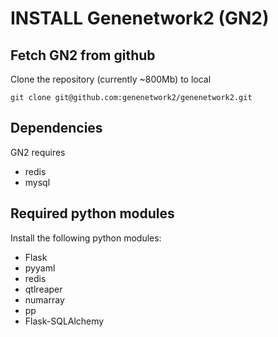 # INSTALL Genenetwork2 (GN2)

## Fetch GN2 from github

Clone the repository (currently ~800Mb) to local

    git clone git@github.com:genenetwork2/genenetwork2.git

## Dependencies

GN2 requires

* redis
* mysql

## Required python modules

Install the following python modules:

* Flask
* pyyaml
* redis
* qtlreaper
* numarray
* pp
* Flask-SQLAlchemy
